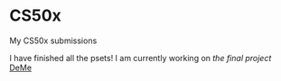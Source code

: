 # CS50x
My CS50x submissions

I have finished all the psets!
I am currently working on *the final project*
[DeMe](https://github.com/luvchurchill/DeMe/)
